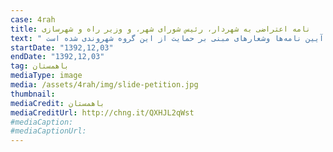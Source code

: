 ```yaml
---
case: 4rah
title: نامه اعتراضی به شهردار، رئیس شورای شهر، و وزیر راه و شهرسازی
text: " در این نامه آمده است: داث زیرگذر عابر پیاده در محدوده چهارراه ولیعصر اقدام عجولانه و غیر کار‌شناسی معاونت عمرانی شهرداری تهران است که در ابتدا به بهانه تسهیل تردد عابرین جهت دسترسی به ایستگاه مترو و ایستگاه‌های بی‌آر تی خیابان ولیعصر و انقلاب آغاز گردید، اما در ‌‌‌نهایت و پس از افتتاح پروژه منجر به حذف تردد عابرین پیاده از سطح تقاطع شد. نرده‌گذاری خیابان ولیعصر و انقلاب در فاصله حدود ۱۵۰ متری از تقاطع عملا منجر به راندن (نه چندان محترمانه) پیاده‌ها به سطح زیرین، خروج اجباری آن‌ها از این فضای شهری سرزنده و پویا و حذف کلی جانبازان و معلولین، علی‌رغم همه قوانین، آیین نامه‌ها وشعارهای مبنی بر حمایت از این گروه شهروندی شده است. "
startDate: "1392,12,03"
endDate: "1392,12,03"
tag: باهمستان
mediaType: image
media: /assets/4rah/img/slide-petition.jpg
thumbnail:
mediaCredit: باهمستان
mediaCreditUrl: http://chng.it/QXHJL2qWst
#mediaCaption:
#mediaCaptionUrl:
---
```

